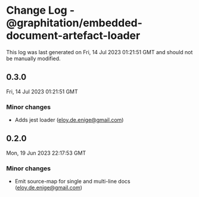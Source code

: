 # Change Log - @graphitation/embedded-document-artefact-loader

This log was last generated on Fri, 14 Jul 2023 01:21:51 GMT and should not be manually modified.

<!-- Start content -->

## 0.3.0

Fri, 14 Jul 2023 01:21:51 GMT

### Minor changes

- Adds jest loader (eloy.de.enige@gmail.com)

## 0.2.0

Mon, 19 Jun 2023 22:17:53 GMT

### Minor changes

- Emit source-map for single and multi-line docs (eloy.de.enige@gmail.com)

